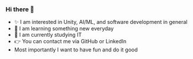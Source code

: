 ### Hi there 👋

<!--
**Kargisa/Kargisa** is a ✨ _special_ ✨ repository because its `README.md` (this file) appears on your GitHub profile.

Here are some ideas to get you started:

- 🔭 I’m currently working on ...
- 🌱 I’m currently learning ...
- 👯 I’m looking to collaborate on ...
- 🤔 I’m looking for help with ...
- 💬 Ask me about ...
- 📫 How to reach me: ...
- 😄 Pronouns: ...
- ⚡ Fun fact: ...
-->

- ✨ I am interested in Unity, AI/ML, and software development in general
- 📕 I am learning something new everyday
- 🏫 I am currently studying IT
- 👉 You can contact me via GitHub or LinkedIn
-  Most importantly I want to have fun and do it good

